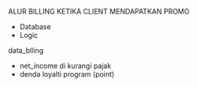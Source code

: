 ALUR BILLING KETIKA CLIENT MENDAPATKAN PROMO

-   Database
-   Logic

data_blling

-   net_income di kurangi pajak
-   denda
    loyalti program (point)

